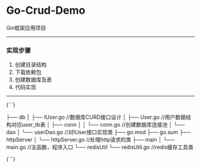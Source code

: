 # Go-Crud-Demo
Gin框架应用项目
***********
### 实现步骤
1. 创建目录结构
2. 下载依赖包
3. 创建数据库及表
4. 代码实现
----------
(```)

  ├── db
│   ├── IUser.go //数据库CURD接口设计
│   ├── User.go //用户数据结构对应user_tb表
│   ├── conn 
│   │   └── conn.go //创建数据库连接池
│   └── dao
│       └── userDao.go //对IUser接口实现类
├── go.mod
├── go.sum
├── httpServer
│   └── httpServer.go //处理http请求的类
├── main
│   └── main.go //主函数，程序入口
└── redisUtil 
     └── redisUtil.go //redis缓存工具类
     
(```)
